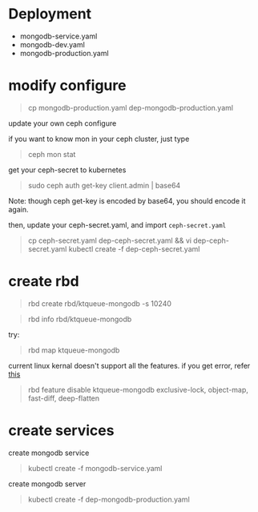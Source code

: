 # Deployment

- mongodb-service.yaml
- mongodb-dev.yaml
- mongodb-production.yaml

# modify configure

> cp mongodb-production.yaml dep-mongodb-production.yaml

update your own ceph configure

if you want to know mon in your ceph cluster, just type

> ceph mon stat

get your ceph-secret to kubernetes

> sudo ceph auth get-key client.admin | base64

Note: though ceph get-key is encoded by base64, you should encode it again.

then, update your ceph-secret.yaml, and import `ceph-secret.yaml`

> cp ceph-secret.yaml dep-ceph-secret.yaml && vi dep-ceph-secret.yaml
> kubectl create -f dep-ceph-secret.yaml

# create rbd

> rbd create rbd/ktqueue-mongodb -s 10240

> rbd info rbd/ktqueue-mongodb

try:

> rbd map ktqueue-mongodb

current linux kernal doesn't support all the features. if you get error, refer [this](http://tonybai.com/2016/11/07/integrate-kubernetes-with-ceph-rbd/)
> rbd feature disable ktqueue-mongodb exclusive-lock, object-map, fast-diff, deep-flatten

# create services


create mongodb service

> kubectl create -f mongodb-service.yaml

create mongodb server

> kubectl create -f dep-mongodb-production.yaml
